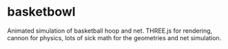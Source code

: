 # basketbowl

Animated simulation of basketball hoop and net. THREE.js for rendering, cannon for physics, lots of sick math for the geometries and net simulation.
